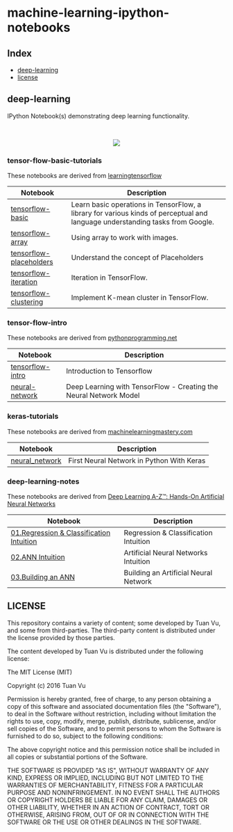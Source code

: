 # machine-learning-ipython-notebooks

## Index

* [deep-learning](#deep-learning)
* [license](#license)

## deep-learning

IPython Notebook(s) demonstrating deep learning functionality.

<br/>
<p align="center">
  <img src="https://avatars0.githubusercontent.com/u/15658638?v=3&s=100">
</p>

### tensor-flow-basic-tutorials

These notebooks are derived from [learningtensorflow](http://learningtensorflow.com/)

| Notebook | Description |
|--------------------------------------------------------------------------------------------------------------|-------------------------------------------------------------------------------------------------------------------------------------------------------------------|
| [tensorflow-basic](http://nbviewer.jupyter.org/github/tuanavu/machine-learning-ipython-notebooks/blob/master/deep-learning/tensorflow-tutorials/1_tensorflow_basic.ipynb) | Learn basic operations in TensorFlow, a library for various kinds of perceptual and language understanding tasks from Google. |
| [tensorflow-array](http://nbviewer.jupyter.org/github/tuanavu/machine-learning-ipython-notebooks/blob/master/deep-learning/tensorflow-tutorials/2_Arrays_working_with_images.ipynb) | Using array to work with images.|
| [tensorflow-placeholders](http://nbviewer.jupyter.org/github/tuanavu/machine-learning-ipython-notebooks/blob/master/deep-learning/tensorflow-tutorials/3_Placeholders.ipynb) | Understand the concept of Placeholders |
| [tensorflow-iteration](http://nbviewer.jupyter.org/github/tuanavu/machine-learning-ipython-notebooks/blob/master/deep-learning/tensorflow-tutorials/4_Iteration.ipynb) | Iteration in TensorFlow. |
| [tensorflow-clustering](http://nbviewer.jupyter.org/github/tuanavu/machine-learning-ipython-notebooks/blob/master/deep-learning/tensorflow-tutorials/5_clustering.ipynb) | Implement K-mean cluster in TensorFlow. |

### tensor-flow-intro

These notebooks are derived from [pythonprogramming.net](https://pythonprogramming.net/tensorflow-deep-neural-network-machine-learning-tutorial/?completed=/tensorflow-introduction-machine-learning-tutorial/)

| Notebook | Description |
|--------------------------------------------------------------------------------------------------------------|-------------------------------------------------------------------------------------------------------------------------------------------------------------------|
| [tensorflow-intro](http://nbviewer.jupyter.org/github/tuanavu/machine-learning-ipython-notebooks/blob/master/deep-learning/pythonprogramming/1-tensorflow-intro.ipynb) | Introduction to Tensorflow |
| [neural-network](http://nbviewer.jupyter.org/github/tuanavu/machine-learning-ipython-notebooks/blob/master/deep-learning/pythonprogramming/2-neural-network.ipynb) | Deep Learning with TensorFlow - Creating the Neural Network Model |

### keras-tutorials

These notebooks are derived from [machinelearningmastery.com](http://machinelearningmastery.com/)

| Notebook | Description |
|--------------------------------------------------------------------------------------------------------------|-------------------------------------------------------------------------------------------------------------------------------------------------------------------|
| [neural_network](http://nbviewer.jupyter.org/github/tuanavu/machine-learning-ipython-notebooks/blob/master/deep-learning/keras-tutorials/1_neural_network.ipynb) | First Neural Network in Python With Keras |

### deep-learning-notes

These notebooks are derived from [Deep Learning A-Z™: Hands-On Artificial Neural Networks](https://www.udemy.com/deeplearning/learn/v4/content)

| Notebook | Description |
|--------------------------------------------------------------------------------------------------------------|-------------------------------------------------------------------------------------------------------------------------------------------------------------------|
| [01.Regression & Classification Intuition](http://nbviewer.jupyter.org/github/tuanavu/machine-learning-ipython-notebooks/blob/master/deep-learning/notes/01-Regression-Classification-Intuition) | Regression & Classification Intuition |
| [02.ANN Intuition](http://nbviewer.jupyter.org/github/tuanavu/machine-learning-ipython-notebooks/blob/master/deep-learning/notes/02-ANN-Intuition.ipynb) | Artificial Neural Networks Intuition |
| [03.Building an ANN](http://nbviewer.jupyter.org/github/tuanavu/machine-learning-ipython-notebooks/blob/master/deep-learning/notes/03-Building-an-ANN) | Building an Artificial Neural Network |

## LICENSE

This repository contains a variety of content; some developed by Tuan Vu, and some from third-parties.  The third-party content is distributed under the license provided by those parties.

The content developed by Tuan Vu is distributed under the following license:

The MIT License (MIT)

Copyright (c) 2016 Tuan Vu

Permission is hereby granted, free of charge, to any person obtaining a copy
of this software and associated documentation files (the "Software"), to deal
in the Software without restriction, including without limitation the rights
to use, copy, modify, merge, publish, distribute, sublicense, and/or sell
copies of the Software, and to permit persons to whom the Software is
furnished to do so, subject to the following conditions:

The above copyright notice and this permission notice shall be included in all
copies or substantial portions of the Software.

THE SOFTWARE IS PROVIDED "AS IS", WITHOUT WARRANTY OF ANY KIND, EXPRESS OR
IMPLIED, INCLUDING BUT NOT LIMITED TO THE WARRANTIES OF MERCHANTABILITY,
FITNESS FOR A PARTICULAR PURPOSE AND NONINFRINGEMENT. IN NO EVENT SHALL THE
AUTHORS OR COPYRIGHT HOLDERS BE LIABLE FOR ANY CLAIM, DAMAGES OR OTHER
LIABILITY, WHETHER IN AN ACTION OF CONTRACT, TORT OR OTHERWISE, ARISING FROM,
OUT OF OR IN CONNECTION WITH THE SOFTWARE OR THE USE OR OTHER DEALINGS IN THE
SOFTWARE.
